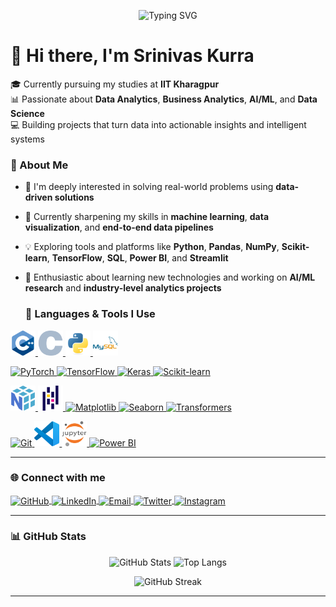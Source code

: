 <!-- Banner -->
<p align="center">
  <img src="https://readme-typing-svg.herokuapp.com?font=Fira+Code&size=24&duration=3000&pause=1000&color=2F80ED&center=true&vCenter=true&multiline=true&width=600&height=80&lines=Hi+%F0%9F%91%8B%2C+I'm+Kurra+Srinivas;Data+Scientist+%7C+AI%2FML+Enthusiast+%7C+Deep+Learning+Student" alt="Typing SVG" />
</p>

# 👋 Hi there, I'm Srinivas Kurra

🎓 Currently pursuing my studies at **IIT Kharagpur**  
📊 Passionate about **Data Analytics**, **Business Analytics**, **AI/ML**, and **Data Science**  
💻 Building projects that turn data into actionable insights and intelligent systems

### 🚀 About Me
- 👀 I'm deeply interested in solving real-world problems using **data-driven solutions**
- 🌱 Currently sharpening my skills in **machine learning**, **data visualization**, and **end-to-end data pipelines**
- 💡 Exploring tools and platforms like **Python**, **Pandas**, **NumPy**, **Scikit-learn**, **TensorFlow**, **SQL**, **Power BI**, and **Streamlit**
- 🧠 Enthusiastic about learning new technologies and working on **AI/ML research** and **industry-level analytics projects**

  ### 🧠 Languages & Tools I Use

<p align="left">
<!-- Programming Languages -->
<a href="https://www.cplusplus.com/" target="_blank"> <img src="https://raw.githubusercontent.com/devicons/devicon/master/icons/cplusplus/cplusplus-original.svg" alt="C++" width="40" height="40"/> </a>
<a href="https://www.cprogramming.com/" target="_blank"> <img src="https://raw.githubusercontent.com/devicons/devicon/master/icons/c/c-original.svg" alt="C" width="40" height="40"/> </a>
<a href="https://www.python.org/" target="_blank"> <img src="https://raw.githubusercontent.com/devicons/devicon/master/icons/python/python-original.svg" alt="Python" width="40" height="40"/> </a>
<a href="https://www.mysql.com/" target="_blank"> <img src="https://raw.githubusercontent.com/devicons/devicon/master/icons/mysql/mysql-original-wordmark.svg" alt="MySQL" width="40" height="40"/> </a>

<!-- ML/AI Frameworks -->
<a href="https://pytorch.org/" target="_blank"> <img src="https://www.vectorlogo.zone/logos/pytorch/pytorch-icon.svg" alt="PyTorch" width="40" height="40"/> </a>
<a href="https://www.tensorflow.org/" target="_blank"> <img src="https://www.vectorlogo.zone/logos/tensorflow/tensorflow-icon.svg" alt="TensorFlow" width="40" height="40"/> </a>
<a href="https://keras.io/" target="_blank"> <img src="https://s3.amazonaws.com/keras.io/img/keras-logo-2018-large-1200.png" alt="Keras" width="40" height="40"/> </a>
<a href="https://scikit-learn.org/" target="_blank"> <img src="https://upload.wikimedia.org/wikipedia/commons/0/05/Scikit_learn_logo_small.svg" alt="Scikit-learn" width="40" height="40"/> </a>

<!-- Libraries -->
<a href="https://numpy.org/" target="_blank"> <img src="https://raw.githubusercontent.com/devicons/devicon/master/icons/numpy/numpy-original.svg" alt="NumPy" width="40" height="40"/> </a>
<a href="https://pandas.pydata.org/" target="_blank"> <img src="https://raw.githubusercontent.com/devicons/devicon/master/icons/pandas/pandas-original.svg" alt="Pandas" width="40" height="40"/> </a>
<a href="https://matplotlib.org/" target="_blank"> <img src="https://matplotlib.org/_static/logo2_compressed.svg" alt="Matplotlib" width="40" height="40"/> </a>
<a href="https://seaborn.pydata.org/" target="_blank"> <img src="https://seaborn.pydata.org/_static/logo-wide-lightbg.svg" alt="Seaborn" width="40" height="40"/> </a>
<a href="https://huggingface.co/transformers/" target="_blank"> <img src="https://huggingface.co/front/assets/huggingface_logo-noborder.svg" alt="Transformers" width="40" height="40"/> </a>

<!-- Tools -->
<a href="https://git-scm.com/" target="_blank"> <img src="https://www.vectorlogo.zone/logos/git-scm/git-scm-icon.svg" alt="Git" width="40" height="40"/> </a>
<a href="https://code.visualstudio.com/" target="_blank"> <img src="https://raw.githubusercontent.com/devicons/devicon/master/icons/vscode/vscode-original.svg" alt="VS Code" width="40" height="40"/> </a>
<a href="https://jupyter.org/" target="_blank"> <img src="https://raw.githubusercontent.com/devicons/devicon/master/icons/jupyter/jupyter-original-wordmark.svg" alt="Jupyter" width="40" height="40"/> </a>
<a href="https://powerbi.microsoft.com/" target="_blank"> <img src="https://upload.wikimedia.org/wikipedia/commons/c/cf/New_Power_BI_Logo.svg" alt="Power BI" width="40" height="40"/> </a>
</p>

---
### 🌐 Connect with me
<p align="left">
  <a href="https://github.com/Kurra-Srinivas" target="_blank">
    <img align="center" src="https://cdn.jsdelivr.net/npm/simple-icons@v7/icons/github.svg" alt="GitHub" height="30" width="40" />
  </a>
  <a href="https://www.linkedin.com/in/kurra-srinivas-31727420b/" target="_blank">
    <img align="center" src="https://cdn.jsdelivr.net/npm/simple-icons@v7/icons/linkedin.svg" alt="LinkedIn" height="30" width="40" />
  </a>
  <a href="mailto:srinivaskurra886@gmail.com" target="_blank">
    <img align="center" src="https://cdn.jsdelivr.net/npm/simple-icons@v7/icons/gmail.svg" alt="Email" height="30" width="40" />
  </a>
  <a href="https://x.com/KURRASRINIVAS14" target="_blank">
    <img align="center" src="https://cdn.jsdelivr.net/npm/simple-icons@v7/icons/twitter.svg" alt="Twitter" height="30" width="40" />
  </a>
  <a href="https://www.instagram.com/_srinivas.kurra/profilecard/" target="_blank">
    <img align="center" src="https://cdn.jsdelivr.net/npm/simple-icons@v7/icons/instagram.svg" alt="Instagram" height="30" width="40" />
  </a>
</p>

---
### 📊 GitHub Stats

<p align="center">
  <img src="https://github-readme-stats.vercel.app/api?username=Kurra-Srinivas&show_icons=true&theme=radical" alt="GitHub Stats" height="150"/>
  <img src="https://github-readme-stats.vercel.app/api/top-langs/?username=Kurra-Srinivas&layout=compact&theme=radical" alt="Top Langs" height="150"/>
</p>

<p align="center">
  <img src="https://github-readme-streak-stats.herokuapp.com/?user=Kurra-Srinivas&theme=radical" alt="GitHub Streak" height="150"/>
</p>

---



